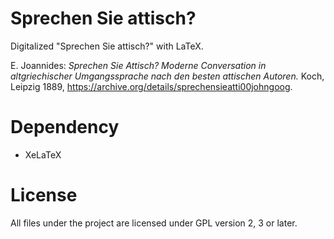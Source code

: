 # Sprechen Sie attisch?
Digitalized "Sprechen Sie attisch?" with LaTeX.

E. Joannides: _Sprechen Sie Attisch? Moderne Conversation in altgriechischer Umgangssprache nach den besten attischen Autoren._ Koch, Leipzig 1889, <https://archive.org/details/sprechensieatti00johngoog>.


# Dependency
- XeLaTeX

# License
All files under the project are licensed under GPL version 2, 3 or later.
